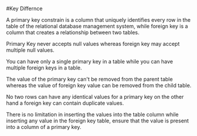 #Key Differnce


A primary key constrain is a column that uniquely identifies every row in the table of the relational database management system, while foreign key is a column that creates a relationship between two tables.

Primary Key never accepts null values whereas foreign key may accept multiple null values.

You can have only a single primary key in a table while you can have multiple foreign keys in a table.

The value of the primary key can't be removed from the parent table whereas the value of foreign key value can be removed from the child table.

No two rows can have any identical values for a primary key on the other hand a foreign key can contain duplicate values.

There is no limitation in inserting the values into the table column while inserting any value in the foreign key table, ensure that the value is present into a column of a primary key.